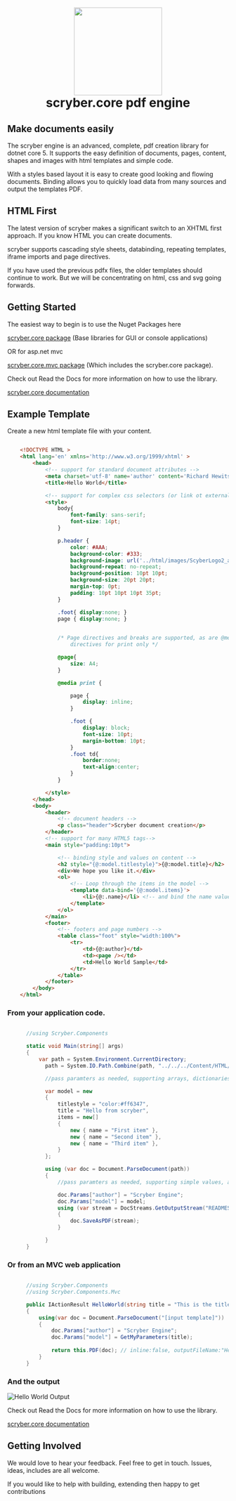 <h1 align='center'>
    <img height='200' src='https://raw.githubusercontent.com/richard-scryber/scryber.core/master/ScyberLogo2_alpha_small.png'/>
    <br/>
    scryber.core pdf engine
</h1>

## Make documents easily

The scryber engine is an advanced, complete, pdf creation library for dotnet core 5.
It supports the easy definition of documents, pages, content, shapes and images with html templates and simple code. 

With a styles based layout it is easy to create good looking and flowing documents. 
Binding allows you to quickly load data from many sources and output the templates PDF.


## HTML First

The latest version of scryber makes a significant switch to an XHTML first approach.
If you know HTML you can create documents.

scryber supports cascading style sheets, databinding, repeating templates, iframe imports and page directives.


If you have used the previous pdfx files, the older templates should continue to work. But we will be concentrating on html, css and svg going forwards.


## Getting Started

The easiest way to begin is to use the Nuget Packages here

[scryber.core package](https://www.nuget.org/packages/scryber.core/)
(Base libraries for GUI or console applications)

OR for asp.net mvc

[scryber.core.mvc package](https://www.nuget.org/packages/scryber.core.mvc/)
(Which includes the scryber.core package).

Check out Read the Docs for more information on how to use the library.

[scryber.core documentation](https://scrybercore.readthedocs.io/en/latest/)

## Example Template

Create a new html template file with your content.

```html

    <!DOCTYPE HTML >
    <html lang='en' xmlns='http://www.w3.org/1999/xhtml' >
        <head>
            <!-- support for standard document attributes -->
            <meta charset='utf-8' name='author' content='Richard Hewitson' />
            <title>Hello World</title>

            <!-- support for complex css selectors (or link ot external style sheets )-->
            <style>
                body{
                    font-family: sans-serif;
                    font-size: 14pt;
                }

                p.header {
                    color: #AAA;
                    background-color: #333;
                    background-image: url('../html/images/ScyberLogo2_alpha_small.png');
                    background-repeat: no-repeat;
                    background-position: 10pt 10pt;
                    background-size: 20pt 20pt;
                    margin-top: 0pt;
                    padding: 10pt 10pt 10pt 35pt;
                }

                .foot{ display:none; }
                page { display:none; }
            

                /* Page directives and breaks are supported, as are @media
                    directives for print only */

                @page{
                    size: A4;
                }

                @media print {

                    page {
                        display: inline;
                    }

                    .foot {
                        display: block;
                        font-size: 10pt;
                        margin-bottom: 10pt;
                    }
                    .foot td{
                        border:none;
                        text-align:center;
                    }
                }

            </style>
        </head>
        <body>
            <header>
                <!-- document headers -->
                <p class="header">Scryber document creation</p>
            </header>
            <!-- support for many HTML5 tags-->
            <main style="padding:10pt">

                <!-- binding style and values on content -->
                <h2 style="{@:model.titlestyle}">{@:model.title}</h2>
                <div>We hope you like it.</div>
                <ol>
                    <!-- Loop through the items in the model -->
                    <template data-bind='{@:model.items}'>
                        <li>{@:.name}</li> <!-- and bind the name value -->
                    </template>
                </ol>
            </main>
            <footer>
                <!-- footers and page numbers -->
                <table class="foot" style="width:100%">
                    <tr>
                        <td>{@:author}</td>
                        <td><page /></td>
                        <td>Hello World Sample</td>
                    </tr>
                </table>
            </footer>
        </body>
    </html>

```

### From your application code.

```cs

      //using Scryber.Components

      static void Main(string[] args)
      {
          var path = System.Environment.CurrentDirectory;
            path = System.IO.Path.Combine(path, "../../../Content/HTML/READMESample.html");

            //pass paramters as needed, supporting arrays, dictionaries or complex classes.

            var model = new
            {
                titlestyle = "color:#ff6347",
                title = "Hello from scryber",
                items = new[]
                {
                    new { name = "First item" },
                    new { name = "Second item" },
                    new { name = "Third item" },
                }
            };

            using (var doc = Document.ParseDocument(path))
            {
                //pass paramters as needed, supporting simple values, arrays or complex classes.

                doc.Params["author"] = "Scryber Engine";
                doc.Params["model"] = model;
                using (var stream = DocStreams.GetOutputStream("READMESample.pdf"))
                {
                    doc.SaveAsPDF(stream);
                }

            }
      }
```

### Or from an MVC web application

```cs

      //using Scryber.Components
      //using Scryber.Components.Mvc

      public IActionResult HelloWorld(string title = "This is the title")
      {
          using(var doc = Document.ParseDocument("[input template]"))
          {
              doc.Params["author"] = "Scryber Engine";
              doc.Params["model"] = GetMyParameters(title);
              
              return this.PDF(doc); // inline:false, outputFileName:"HelloWorld.pdf"
          }
      }
```

### And the output

![Hello World Output](https://raw.githubusercontent.com/richard-scryber/scryber.core/svgParsing/docs/images/helloworld.png)

Check out Read the Docs for more information on how to use the library.

[scryber.core documentation](https://scrybercore.readthedocs.io/en/latest/)


## Getting Involved

We would love to hear your feedback. Feel free to get in touch.
Issues, ideas, includes are all welcome.

If you would like to help with building, extending then happy to get contributions

